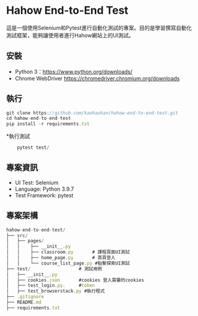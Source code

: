 # Hahow End-to-End Test
這是一個使用Selenium和Pytest進行自動化測試的專案。目的是學習撰寫自動化測試框架，能夠讓使用者進行Hahow網站上的UI測試。

## 安裝
* Python 3：https://www.python.org/downloads/
* Chrome WebDriver https://chromedriver.chromium.org/downloads
## 執行
```js
git clone https://github.com/kaohaohan/hahow-end-to-end-test.git
cd hahow-end-to-end-test
pip install -r requirements.txt

```

*執行測試

```js
    pytest test/
```

## 專案資訊
* UI Test: Selenium
* Language: Python 3.9.7
* Test Framework: pytest
## 專案架構
```js
hahow-end-to-end-test/
├── src/
│   ├── pages/                  
│   │    ├── __init__.py
│   │    ├── classroom.py       # 課程頁面UI測試
│   │    ├── home_page.py       # 首頁登入
│   │    └── course_list_page.py #點擊探索UI測試
├── test/                  # 測試用例
│   ├── __init__.py
│   ├── cookies.json       #cookies 登入需要的cookies
│   ├── test_login.py.     #token 
│   ├── test_browserstack.py #執行程式
├── .gitignore
├── README.md
├── requirements.txt 

```

